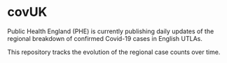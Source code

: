 # covUK

Public Health England (PHE) is currently publishing daily updates of the regional breakdown of confirmed Covid-19 cases in English UTLAs.

This repository tracks the evolution of the regional case counts over time.
